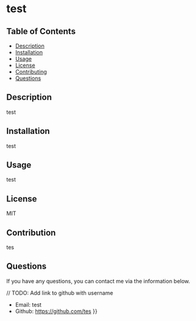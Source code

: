 # test



  ## Table of Contents
  
  - [Description](#Description)
  - [Installation](#Installation)
  - [Usage](#Usage)
  - [License](#License)
  - [Contributing](#Contribution)
  - [Questions](#questions)

  ## Description
  
  test
  
  ## Installation
  
  test

  ## Usage

  test
  
  ## License

 MIT
  
  ## Contribution
  
  tes
  
  ## Questions
  
  If you have any questions, you can contact me via the information below.

  // TODO: Add link to github with username 
  * Email: test
  * Github: https://github.com/tes
}}